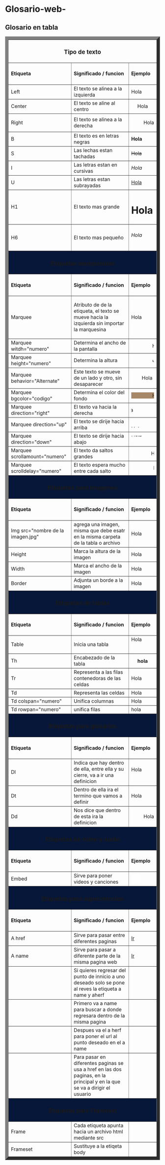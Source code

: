 # Glosario-web-
<!DOCTYPE html>
<html>

<head>
   <title> Glosario en tabla </title>
   <a name="arriba"></a>
</head>

<body>
      <h2> Glosario en tabla</h2>
      </h2>
   
   <table border="10">
      <tr>
         <td colspan="5">
            <h3>
               <center> Tipo de texto </center>
            </h3>
         </td>
      </tr>
      <tr>
         <body bgcolo="green">
            <td>
               <h4> Etiqueta </h4>
            </td>
            <td>
               <h4> Significado / funcion </h4>
            </td>
            <td>
               <h4> Ejemplo </h4>
            </td>
         </body>
      </tr>
      <tr>
         <td> Left </td>
         <td> El texto se alinea a la izquierda </td>
         <td>
            <left> Hola </left>
         </td>
      </tr>
      <tr>
         <td> Center </td>
         <td> El texto se aline al centro </td>
         <td>
            <center> Hola </center>
         </td>
      </tr>
      <tr>
         <td> Right </td>
         <td> El texto se alinea a la derecha </td>
         <td>
            <p align=right> Hola </right>
         </td>
      </tr>
      <tr>
         <td> B </td>
         <td> El texto es en letras negras </td>
         <td> <b> Hola </b></td>
      </tr>
      <tr>
         <td> S </td>
         <td> Las lechas estan tachadas </td>
         <td> <s> Hola </s></td>
      </tr>
      <tr>
         <td> I </td>
         <td> Las letras estan en cursivas </td>
         <td> <i> Hola </i></td>
      </tr>
      <tr>
         <td> U </td>
         <td> Las letras estan subrayadas </td>
         <td> <u> Hola </u></td>
      </tr>
      <tr>
         <td> H1 </td>
         <td> El texto mas grande </td>
         <td>
            <h1> Hola </h1>
         </td>
      </tr>
      <tr>
         <td> H6 </td>
         <td> El texto mas pequeño </td>
         <td>
            <h6> Hola </h6>
         </td>
      </tr>
      <tr>
         <td colspan="3" marquee bgcolor="#071739">
            <h3>
               <center> Etiquetas marquesinas
            </h3>
         </td>
      </tr>
      <tr>
         <td>
            <h4> Etiqueta </h4>
         </td>
         <td>
            <h4> Significado / funcion </h4>
         </td>
         <td>
            <h4> Ejemplo </h4>
         </td>
      </tr>
      <tr>
         <td> Marquee </td>
         <td>
            <p> Atributo de de la etiqueta, el texto se mueve hacia
               la izquierda sin importar la marquesina</p>
         </td>
         <td> Hola </td>
      </tr>
      <tr>
         <td> Marquee witdh="numero" </td>
         <td> Determina el ancho de la pantalla </td>
         <td>
            <marquee width=100%> Hola </marquee>
         </td>
      </tr>
      <tr>
         <td> Marquee height="numero"</td>
         <td> Determina la altura </td>
         <td>
            <marquee height="10"> Hola </marquee>
         </td>
      </tr>
      <tr>
         <td> Marquee behavior="Alternate" </td>
         <td> Este texto se mueve de un lado y otro, sin desaparecer</td>
         <td>
            <marquee behavior="alternate"> Hola </marque>
         </td>
      </tr>
      <tr>
         <td> Marquee bgcolor="codigo" </td>
         <td> Determina el color del fondo</td>
         <td>
            <marquee bgcolor="#a68868"> Hola </marquee>
         </td>
      </tr>
      <tr>
         <td> Marquee direction="right" </td>
         <td> El texto va hacia la derecha </td>
         <td>
            <marquee direction="right"> Hola </marquee>
         </td>
      </tr>
      <tr>
         <td> Marquee direction="up" </td>
         <td> El texto se dirije hacia arriba </td>
         <td>
            <marquee direction="up"> Hola</marquee>
         </td>
      </tr>
      <tr>
         <td> Marquee direction="down"</td>
         <td> El texto se dirije hacia abajo </td>
         <td>
            <marquee direction="down"> Hola </marquee>
         </td>
      </tr>
      <tr>
         <td> Marquee scrollamount="numero" </td>
         <td> El texto da saltos grandes </td>
         <td>
            <marquee scrollamount="10"> Hola </marquee>
         </td>
      </tr>
      <tr>
         <td> Marquee scrolldelay="numero" </td>
         <td> El texto espera mucho entre cada salto </td>
         <td>
            <marquee scrolldelay="200"> Hola </marquee>
         </td>
      </tr>
      <tr>
         <td colspan="5" marquee bgcolor="#071739">
            <center>
               <h3> Etiquetas para imagenes
            </center>
            </h3>
         </td>
      </tr>
      <tr>
         <td>
            <h4> Etiqueta </h4>
         </td>
         <td>
            <h4> Significado / funcion </h4>
         </td>
         <td>
            <h4> Ejemplo </h4>
         </td>
      </tr>
      <tr>
         <td> Img src="nombre de la imagen.jpg"</td>
         <td> agrega una imagen, misma que debe esatr en la misma
            carpeta de la tabla o archivo </td>
         <td> Hola </td>
      </tr>
      <tr>
         <td> Height </td>
         <td> Marca la altura de la imagen </td>
         <td>
            <height="100"> Hola </height>
         </td>
      </tr>
      <tr>
         <td> Width </td>
         <td> Marca el ancho de la imagen </td>
         <td>
            <width="100"> Hola </width>
         </td>
      </tr>
      <tr>
         <td> Border </td>
         <td> Adjunta un borde a la imagen </td>
         <td>
            <border="10"> Hola </border>
         </td>
      </tr>
      <tr>
         <td colspan="5" marquee bgcolor="#071739">
            <center>
               <h3> Etiquetas de tablas
            </center>
            </h3>
         </td>
      </tr>
      <tr>
         <td>
            <h4> Etiqueta </h4>
         </td>
         <td>
            <h4> Significado / funcion </h4>
         </td>
         <td>
            <h4> Ejemplo </h4>
         </td>
      </tr>
      <tr>
         <td> Table </td>
         <td> Inicia una tabla </td>
         <td>
            <table> Hola </table>
         </td>
      </tr>
      <tr>
         <td> Th </td>
         <td> Encabezado de la tabla </td>
         <th> hola </th>
      </tr>
      <tr>
         <td> Tr </td>
         <td> Representa a las filas contenedoras de las celdas </td>
         <td> Hola </td>
      </tr>
      <tr>
         <td> Td </td>
         <td> Representa las celdas </td>
         <td> Hola </td>
      </tr>
      <tr>
         <td> Td colspan="numero" </td>
         <td> Unifica columnas </td>
         <td colspan="2"> Hola </td>
      </tr>
      <tr>
         <td> Td rowpan="numero" </td>
         <td> unifica filas </td>
         <td rowspan="1"> hola </td>
      </tr>
      <tr>
         <td colspan="5" marquee bgcolor="#071739">
            <center>
               <h3> Etiquetas para glosarios </h3>
            </center>
         </td>
      </tr>
      <tr>
         <td>
            <h4> Etiqueta </h4>
         </td>
         <td>
            <h4> Significado / funcion </h4>
         </td>
         <td>
            <h4> Ejemplo </h4>
         </td>
      </tr>
      <tr>
         <td> Dl </td>
         <td> Indica que hay dentro de ella, entre ella y su cierre, va a ir una definicion </td>
         <td>
            <dl> Hola </dl>
         </td>
      </tr>
      <tr>
         <td> Dt </td>
         <td> Dentro de ella ira el termino que vamos a definir </td>
         <td>
            <dt> Hola </dt>
         </td>
      </tr>
      <tr>
         <td> Dd </td>
         <td> Nos dice que dentro de esta ira la definicion </td>
         <td>
            <dd> Hola </dd>
         </td>
      </tr>
      <tr>
         <td colspan="5" marquee bgcolor="#071739">
            <center>
               <h3> Etiquetas de video y audio </h3>
            </center>
         </td>
      </tr>
      <tr>
         <td>
            <h4> Etiqueta </h4>
         </td>
         <td>
            <h4> Significado / funcion </h4>
         </td>
         <td>
            <h4> Ejemplo </h4>
         </td>
      </tr>
      <tr>
         <td> Embed </td>
         <td> Sirve para poner videos y canciones </td>
         <td> <embed src="video de prueba 1.mp4" width="30" height="30"> </td>
      </tr>
      <tr>
         <td colspan="5" marquee bgcolor="#071739">
            <center>
               <h3> Etiquetas para supervinculos </h3>
            </center>
         </td>
      </tr>
      <tr>
         <td>
            <h4> Etiqueta </h4>
         </td>
         <td>
            <h4> Significado / funcion </h4>
         </td>
         <td>
            <h4> Ejemplo </h4>
         </td>
      </tr>
      <tr>
         <td> A href </td>
         <td> Sirve para pasar entre diferentes paginas </td>
         <td> <a href="Glosario.html">Ir</a></td>
      </tr>
      <tr>
         <td> A name </td>
         <td> Sirve para pasar a diferente parte de la misma pagina web </td>
         <td> <a name="Glosario en tabla"></a> <a href="#arriba"> Ir </a>
      </tr>
      <tr>
         <td> </td>
         <td> Si quieres regresar del punto de innicio a uno deseado solo se pone al reves la etiqueta a name y aherf
         </td>
         <td> </td>
      </tr>
      <tr>
         <td> </td>
         <td> Primero va a name para buscar a donde regresara dentro de la misma pagina </td>
         <td> </td>
      </tr>
      <tr>
         <td> </td>
         <td> Despues va el a herf para poner el url al punto deseado en el a name </td>
         <td> </td>
      </tr>
      <tr>
         <td> </td>
         <td> Para pasar en diferentes paginas se usa a href en las dos paginas, en la principal y en la que se va a
            dirigir el usuario </td>
         <td> </td>
      </tr>
      <tr>
         <td colspan="5" marquee bgcolor="#071739">
            <center>
               <h3> Etiquetas para Frameset </h3>
            </center>
         </td>
      </tr>
      <tr>
         <td> Frame </td>
         <td> Cada etiqueta apunta hacia un archivo html mediante src </td>
         <td> </td>
      </tr>
      <tr>
         <td> Frameset </td>
         <td> Sustituye a la etiqeta body </td>
         <td> </td>
      </tr>
      <link rel="stylesheet" href="Estilo glosario.css">
   </table>
</body>

</html>
